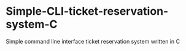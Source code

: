 # Simple-CLI-ticket-reservation-system-C
Simple command line interface ticket reservation system written in C

